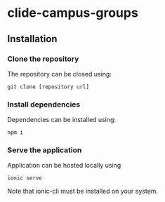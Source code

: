 # clide-campus-groups

## Installation

### Clone the repository

The repository can be closed using:

```
git clone [repository url]
```

### Install dependencies

Dependencies can be installed using: 

```
npm i
```

### Serve the application

Application can be hosted locally using 

```
ionic serve
```

Note that ionic-cli must be installed on your system.
